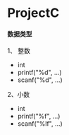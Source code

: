 # ProjectC


#### 数据类型

1、 整数
- int 
- printf("%d", ...)
- scanf("%d", ...)

2、小数
- int 
- printf("%f", ...)
- scanf("%lf", ...)